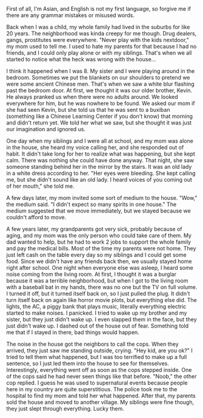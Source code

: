 First of all, I'm Asian, and English is not my first language, so forgive me if there are any grammar mistakes or misused words.

Back when I was a child, my whole family had lived in the suburbs for like 20 years. The neighborhood was kinda creepy for me though. Drug dealers, gangs, prostitutes were everywhere.
"Never play with the kids nextdoor," my mom used to tell me. I used to hate my parents for that because I had no friends, and I could only play alone or with my siblings. That's when we all started to notice what the heck was wrong with the house...

I think it happened when I was 8. My sister and I were playing around in the bedroom. Sometimes we put the blankets on our shoulders to pretend we were some ancient Chinese men. That's when we saw a white blur flashing past the bedroom door. At first, we thought it was our older brother, Kevin. He always pranked us when there were no adults around. We looked everywhere for him, but he was nowhere to be found. We asked our mom if she had seen Kevin, but she told us that he was sent to a buxiban (something like a Chinese Learning Center if you don't know) that morning and didn't return yet. We told her what we saw, but she thought it was just our imagination and ignored us. 

One day when my siblings and I were all at school, and my mom was alone in the house, she heard my voice calling her, and she responded out of habit. It didn't take long for her to realize what was happening, but she kept calm. There was nothing she could have done anyway. That night, she saw someone standing behind her in the mirror by the stairs. It was an old lady in a white dress according to her.
"Her eyes were bleeding. She kept calling me, but she didn't sound like an old lady. I heard voices of you coming out of her mouth," she told me.

A few days later, my mom invited some sort of medium to the house.
"Wow," the medium said. "I didn't expect so many spirits in one house."
The medium suggested that we move immediately, but we stayed because we couldn't afford to move.

A few years later, my grandparents got very sick, probably because of aging, and my mom was the only person who could take care of them. My dad wanted to help, but he had to work 2 jobs to support the whole family and pay the medical bills. 
Most of the time my parents were not home. They just left cash on the table every day so my siblings and I could get some food. Since we didn't have any friends back then, we usually stayed home right after school.
One night when everyone else was asleep, I heard some noise coming from the living room. At first, I thought it was a burglar because it was a terrible neighborhood, but when I got to the living room with a baseball bat in my hands, there was no one but the TV on full volume. I turned it off, but it turned itself back on, so I just pulled the plug. It didn't turn itself back on again like horror movie plots, but everything else did. The lights, the AC, a piggy bank that plays music, literally everything electric started to make noises. I panicked. I tried to wake up my brother and my sister, but they just didn't wake up. I even slapped them in the face, but they just didn't wake up.
I dashed out of the house out of fear. Something told me that if I stayed in there, bad things would happen.

The noise in the house got the neighbors to call the cops. When they arrived, they just saw me standing outside, crying. 
"Hey kid, are you ok?"
I tried to tell them what happened, but I was too terrified to make up a full sentence, so I just led them into the house to see for themselves. Interestingly, everything went off as soon as the cops stepped inside. 
One of the cops said he had never seen things like that before.
"Noob," the other cop replied.
I guess he was used to supernatural events because people here in my country are quite superstitious.
The police took me to the hospital to find my mom and told her what happened.
After that, my parents sold the house and moved to another village.
My siblings were fine though, they just slept through everything. Lucky them.
